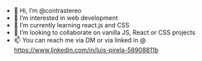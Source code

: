 - 👋 Hi, I’m @contrastereo
- 👀 I’m interested in web development 
- 🌱 I’m currently learning react.js and CSS
- 💞️ I’m looking to collaborate on vanilla JS, React or CSS projects
- 📫 You can reach me via DM or via linked in @ https://www.linkedin.com/in/luis-pirela-58908811b
